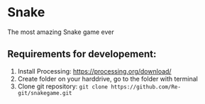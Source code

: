 # Snake
The most amazing Snake game ever

## Requirements for developement:

1. Install Processing: https://processing.org/download/
2. Create folder on your harddrive, go to the folder with terminal
3. Clone git repository: `git clone https://github.com/Re-git/snakegame.git`
